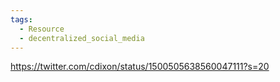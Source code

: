 ```yaml
---
tags:
  - Resource
  - decentralized_social_media
---
```

https://twitter.com/cdixon/status/1500505638560047111?s=20